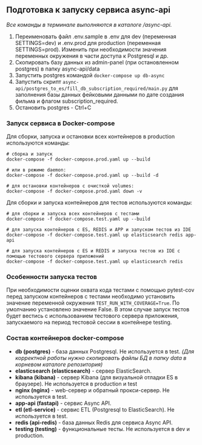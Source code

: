## Подготовка к запуску сервиса async-api

_Все команды в терминале выполняются в каталоге /async-api._

1. Переименовать файл .env.sample в .env для dev (переменная SETTINGS=dev) и .env.prod для production (переменная SETTINGS=prod). 
Изменить при необходимости значения переменных окружения в части доступа к Postgresql и др. 
2. Скопировать базу данных из admin-panel (при остановленном postgres) в папку async-api/data
3. Запустить postgres командой `docker-compose up db-async`
4. Запустить скрипт `async-api/postgres_to_es/fill_db_subscription_required/main.py` для заполнения базы данных фейковыми данными по дате создания фильма и флагом subscription_required.
5. Остановить postgres - Ctrl+C

### Запуск сервиса в Docker-compose
Для сборки, запуска и остановки всех контейнеров в production используются команды:

```shell
# сборка и запуск
docker-compose -f docker-compose.prod.yaml up --build

# или в режиме daemon:
docker-compose -f docker-compose.prod.yaml up --build -d

# для остановки контейнеров с очисткой volumes:
docker-compose -f docker-compose.prod.yaml down -v
```

Для сборки и запуска контейнеров для тестов используются команды:

```shell
# для сборки и запуска всех контейнеров с тестами
docker-compose -f docker-compose.test.yaml up --build

# для запуска контейнеров с ES, REDIS и APP и запуском тестов из IDE
docker-compose -f docker-compose.test.yaml up elasticsearch redis app-api

# для запуска контейнеров с ES и REDIS и запуска тестов из IDE c помощью тестового сервера приложений
docker-compose -f docker-compose.test.yaml up elasticsearch redis 
```
### Особенности запуска тестов
При необходимости оценки охвата кода тестами c помощью pytest-cov перед запуском контейнеров с тестами необходимо 
установить значение переменной окружения `TEST_RUN_WITH_COVERAGE=True`. По умолчанию установлено значение False.
В этом случае запуск тестов будет вестись с использованием тестового сервера приложения, запускаемого на 
период тестовой сессии в контейнере testing.
### Состав контейнеров docker-compose

- **db (postgres)** - база данных Postgresql. Не используется в test. *(Для корректной работы нужно скопировать файлы БД в папку data в корневом каталоге репозитория)*
- **elasticsearch (elasticsearch)** - сервер ElasticSearch.
- **kibana (kibana)** - сервер Kibana (для визуальной отладки ES в браузере). Не используется в production и test
- **nginx (nginx)** - web-сервер и обратный прокси-сервер. Не используется в test.
- **app-api (fastapi)** - сервис Async API.
- **etl (etl-service)** - сервис ETL (Postgresql to ElasticSearch). Не используется в test.
- **redis (api-redis)** - база данных Redis для сервиса Async API.
- **testing (testing)** - функциональные тесты. Не используется в dev и production.
